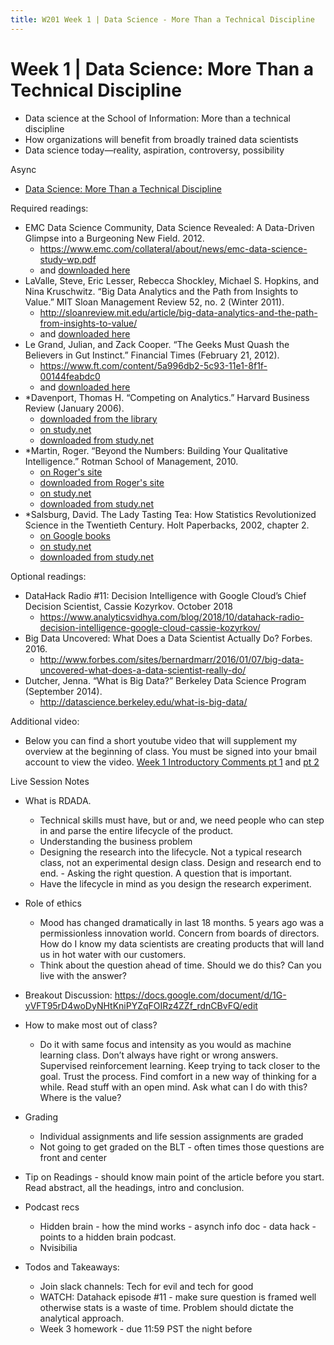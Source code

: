 ```yaml
---
title: W201 Week 1 | Data Science - More Than a Technical Discipline
---
```


# Week 1 | Data Science: More Than a Technical Discipline
  * Data science at the School of Information: More than a technical discipline
  * How organizations will benefit from broadly trained data scientists
  * Data science today—reality, aspiration, controversy, possibility
  
Async
* [Data Science: More Than a Technical Discipline](https://learn.datascience.berkeley.edu/ap/courses/266/sections/63f6d138-9c2e-4d9e-b9b1-4d2e70788eaf/coursework/courseModule/a12a13b2-f3a4-4239-b69c-93dcd5aa1c11)

Required readings:
* EMC Data Science Community, Data Science Revealed: A Data-Driven Glimpse into a Burgeoning New Field. 2012.
  * https://www.emc.com/collateral/about/news/emc-data-science-study-wp.pdf
  * and [downloaded here](./emc-data-science-study-wp.pdf)
* LaValle, Steve, Eric Lesser, Rebecca Shockley, Michael S. Hopkins, and Nina Kruschwitz. “Big Data Analytics and the Path from Insights to Value.” MIT Sloan Management Review 52, no. 2 (Winter 2011).
  * http://sloanreview.mit.edu/article/big-data-analytics-and-the-path-from-insights-to-value/
  * and [downloaded here](./Big%20Data%2C%20Analytics%20and%20the%20Path%20From%20Insights%20to%20Value.pdf)
* Le Grand, Julian, and Zack Cooper. “The Geeks Must Quash the Believers in Gut Instinct.” Financial Times (February 21, 2012).
  * https://www.ft.com/content/5a996db2-5c93-11e1-8f1f-00144feabdc0
  * and [downloaded here](./The%20geeks%20must%20quash%20the%20believers%20in%20gut%20instinct%20%7C%20Financial%20Times.pdf)
* *Davenport, Thomas H. “Competing on Analytics.” Harvard Business Review (January 2006).
  * [downloaded from the library](./COMPETING%20ON%20ANALYTICS.pdf)
  * [on study.net](https://www.study.net/materials/view_mat_2.asp?mat_id=50043065&crs_id=30140272&acs_id=38550493&matOrd=6)
  * [downloaded from study.net](./../Study.net/Competing_on_Analytics.pdf)
* *Martin, Roger. “Beyond the Numbers: Building Your Qualitative Intelligence.” Rotman School of Management, 2010.
  * [on Roger's site](https://rogerlmartin.com/docs/default-source/Articles/business-design/rotman_spring_10_beyond_the_numbers)
  * [downloaded from Roger's site](./rotman_spring_10_beyond_the_numbers.pdf)
  * [on study.net](https://www.study.net/materials/view_mat_2.asp?mat_id=50157727&crs_id=30140272&acs_id=38550494&matOrd=9)
  * [downloaded from study.net](./../Study.net/Beyond_the_Numbers__Building_Your_Qualitative_Intelligence.pdf)
* *Salsburg, David. The Lady Tasting Tea: How Statistics Revolutionized Science in the Twentieth Century. Holt Paperbacks, 2002, chapter 2.
  * [on Google books](https://books.google.com/books?id=i6caLgqCyYEC&pg=PA9&dq=isbn:0716741067&source=gbs_toc_r&cad=4#v=onepage&q&f=false)
  * [on study.net](https://www.study.net/materials/view_mat_2.asp?mat_id=50222963&crs_id=30140272&acs_id=38550495&matOrd=10)
  * [downloaded from study.net](./../Study.net/Salsburg__D__2002__The_Lady_Tasting_Tea__How_Statistics_Revolutionized_Science_in_the_Twen___.pdf)

Optional readings:
* DataHack Radio #11: Decision Intelligence with Google Cloud’s Chief Decision Scientist, Cassie Kozyrkov. October 2018
  * https://www.analyticsvidhya.com/blog/2018/10/datahack-radio-decision-intelligence-google-cloud-cassie-kozyrkov/
* Big Data Uncovered: What Does a Data Scientist Actually Do? Forbes. 2016.
  * http://www.forbes.com/sites/bernardmarr/2016/01/07/big-data-uncovered-what-does-a-data-scientist-really-do/
* Dutcher, Jenna. “What is Big Data?” Berkeley Data Science Program (September 2014).
  * http://datascience.berkeley.edu/what-is-big-data/
  
Additional video:
* Below you can find a short youtube video that will supplement my overview at the beginning of class. You must be signed into your bmail account to view the video. [Week 1 Introductory Comments pt 1](https://youtu.be/4FyuEVCRHXQ) and [pt 2](https://youtu.be/7QBkSwPEIC0)

Live Session Notes
* What is RDADA.
   * Technical skills must have, but or and, we need people who can step in and parse the entire lifecycle of the product.
   * Understanding the business problem
   * Designing the research into the lifecycle. Not a typical research class, not an experimental design class. Design and research end to end. - Asking the right question. A question that is important.
   * Have the lifecycle in mind as you design the research experiment. 

* Role of ethics
  * Mood has changed dramatically in last 18 months. 5 years ago was a permissionless innovation world. Concern from boards of directors. How do I know my data scientists are creating products that will land us in hot water with our customers.
  * Think about the question ahead of time. Should we do this? Can you live with the answer?

* Breakout Discussion: https://docs.google.com/document/d/1G-yVFT95rD4woDyNHtKniPYZqFOIRz4ZZf_rdnCBvFQ/edit 

* How to make most out of class?
  * Do it with same focus and intensity as you would as machine learning class. Don’t always have right or wrong answers. Supervised reinforcement learning. Keep trying to tack closer to the goal. Trust the process. Find comfort in a new way of thinking for a while. Read stuff with an open mind. Ask what can I do with this? Where is the value?

* Grading
  * Individual assignments and life session assignments are graded
  * Not going to get graded on the BLT - often times those questions are front and center

* Tip on Readings - should know main point of the article before you start. Read abstract, all the headings, intro and conclusion.

* Podcast recs
  * Hidden brain - how the mind works - asynch info doc - data hack - points to a hidden brain podcast.
  * Nvisibilia 

* Todos and Takeaways:
  * Join slack channels: Tech for evil and tech for good
  * WATCH: Datahack episode #11 - make sure question is framed well otherwise stats is a waste of time. Problem should dictate the analytical approach.
  * Week 3 homework - due 11:59 PST the night before
